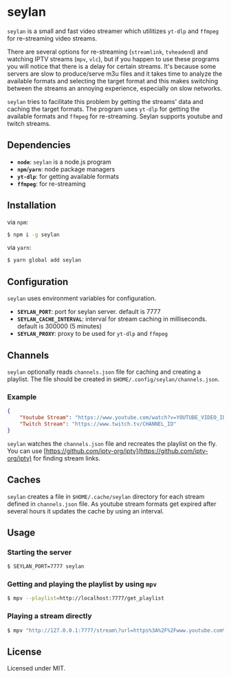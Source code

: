 # seylan
`seylan` is a small and fast video streamer which utilitizes 
`yt-dlp` and `ffmpeg` for re-streaming video streams. 

There are several options for re-streaming (`streamlink`, `tvheadend`) and watching IPTV streams (`mpv`, `vlc`), 
but if you happen to use these programs you will notice that there is 
a delay for certain streams. It's because some servers are slow to produce/serve m3u files and it takes time
to analyze the available formats and selecting the target format and this makes switching between the streams 
an annoying experience, especially on slow networks.

`seylan` tries to facilitate this problem 
by getting the streams' data and caching the target formats. 
The program uses `yt-dlp` for getting the available formats and `ffmpeg` for re-streaming. Seylan supports youtube and twitch streams.

## Dependencies
- **`node`**: `seylan` is a node.js program
- **`npm`**/**`yarn`**: node package managers
- **`yt-dlp`**: for getting available formats
- **`ffmpeg`**: for re-streaming

## Installation
via `npm`:
```bash
$ npm i -g seylan
```

via `yarn`:
```bash
$ yarn global add seylan
```

## Configuration
`seylan` uses environment variables for configuration. 
- **`SEYLAN_PORT`**: port for seylan server. default is 7777
- **`SEYLAN_CACHE_INTERVAL`**: interval for stream caching in milliseconds. default is 300000 (5 minutes)
- **`SEYLAN_PROXY`**: proxy to be used for `yt-dlp` and `ffmpeg`

## Channels
`seylan` optionally reads `channels.json` file for caching and creating a playlist. 
The file should be created in `$HOME/.config/seylan/channels.json`.

### Example
```json
{
    "Youtube Stream": "https://www.youtube.com/watch?v=YOUTUBE_VIDEO_ID",
    "Twitch Stream": "https://www.twitch.tv/CHANNEL_ID"
}
```

`seylan` watches the `channels.json` file and recreates the 
playlist on the fly. You can use [https://github.com/iptv-org/iptv](https://github.com/iptv-org/iptv) 
for finding stream links.

## Caches
`seylan` creates a file in `$HOME/.cache/seylan` directory for each stream defined in `channels.json` file. 
As youtube stream formats get expired after several hours it updates the cache by using an interval.

## Usage

### Starting the server
```bash
$ SEYLAN_PORT=7777 seylan
```

### Getting and playing the playlist by using `mpv`
```bash
$ mpv --playlist=http://localhost:7777/get_playlist
```

### Playing a stream directly
```bash
$ mpv "http://127.0.0.1:7777/stream\?url=https%3A%2F%2Fwww.youtube.com%2Fwatch%3Fv%3DdQw4w9WgXcQ"
```

## License
Licensed under MIT.

